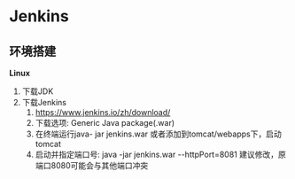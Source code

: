 # Jenkins

## 环境搭建

**Linux**

1. 下载JDK
2. 下载Jenkins
   1. https://www.jenkins.io/zh/download/
   2. 下载选项: Generic Java package(.war)
   3. 在终端运行java- jar jenkins.war 或者添加到tomcat/webapps下，启动tomcat
   4. 启动并指定端口号: java -jar jenkins.war --httpPort=8081 建议修改，原端口8080可能会与其他端口冲突